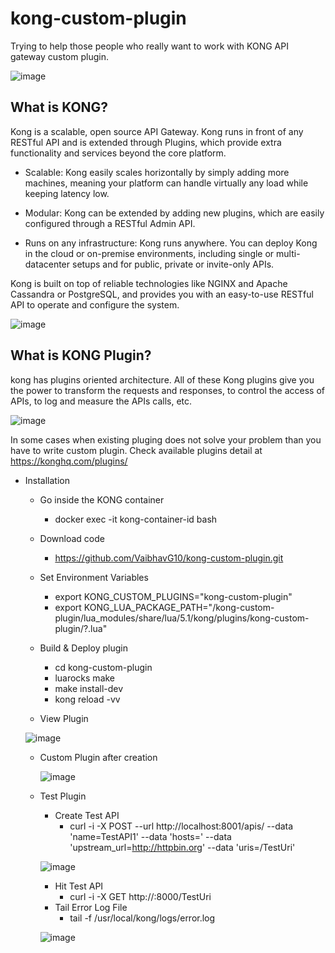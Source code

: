 # kong-custom-plugin
Trying to help those people who really want to work with KONG API gateway custom plugin.

![image](https://user-images.githubusercontent.com/26079118/32907810-620cb910-cb27-11e7-845c-1c32183f4e8c.png)

## What is KONG?

Kong is a scalable, open source API Gateway. Kong runs in front of any RESTful API and is extended through Plugins, which provide extra functionality and services beyond the core platform.

* Scalable: Kong easily scales horizontally by simply adding more machines, meaning your platform can handle virtually any load while keeping latency low.

* Modular: Kong can be extended by adding new plugins, which are easily configured through a RESTful Admin API.

* Runs on any infrastructure: Kong runs anywhere. You can deploy Kong in the cloud or on-premise environments, including single or multi-datacenter setups and for public, private or invite-only APIs.

Kong is built on top of reliable technologies like NGINX and Apache Cassandra or PostgreSQL, and provides you with an easy-to-use RESTful API to operate and configure the system.

![image](https://user-images.githubusercontent.com/26079118/32896628-8e0f7a8e-cb09-11e7-9db7-7b27fdc828ca.png)

## What is KONG Plugin?

kong has plugins oriented architecture. All of these Kong plugins give you the power to transform the requests and responses, to control the access of APIs, to log and measure the APIs calls, etc.

![image](https://user-images.githubusercontent.com/26079118/32907814-66d82e20-cb27-11e7-8800-feebccf60c8f.png)

In some cases when existing pluging does not solve your problem than you have to write custom plugin.
Check available plugins detail at https://konghq.com/plugins/ 

* Installation
  * Go inside the KONG container 
    * docker exec -it kong-container-id bash
  
  * Download code 
    * https://github.com/VaibhavG10/kong-custom-plugin.git
  
  * Set Environment Variables
    * export KONG_CUSTOM_PLUGINS="kong-custom-plugin"
    * export KONG_LUA_PACKAGE_PATH="/kong-custom-plugin/lua_modules/share/lua/5.1/kong/plugins/kong-custom-plugin/?.lua"
  
  * Build & Deploy plugin
    * cd kong-custom-plugin
    * luarocks make
    * make install-dev
    * kong reload -vv
  * View Plugin
  
  ![image](https://user-images.githubusercontent.com/26079118/32964024-d493fe64-cbf7-11e7-9bde-3c4afa29d54c.png)
  
  * Custom Plugin after creation
	
	![image](https://user-images.githubusercontent.com/26079118/32963980-af98f10a-cbf7-11e7-8e2b-24f848a538cb.png)
	
  * Test Plugin
    * Create Test API
      * curl -i -X POST --url http://localhost:8001/apis/ --data 'name=TestAPI1' --data 'hosts=' --data 'upstream_url=http://httpbin.org' --data 'uris=/TestUri'
	
	![image](https://user-images.githubusercontent.com/26079118/32963915-8118409c-cbf7-11e7-8f65-7545e27d0f53.png)
	* Hit Test API
	  * curl -i -X GET http://<serverIP>:8000/TestUri
    * Tail Error Log File
	  * tail -f /usr/local/kong/logs/error.log
	
	![image](https://user-images.githubusercontent.com/26079118/32964288-ba325380-cbf8-11e7-8d77-3ec421f4c74c.png)
